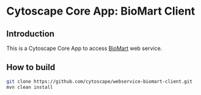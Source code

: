 # Cytoscape Core App: BioMart Client

## Introduction

This is a Cytoscape Core App to access [BioMart](http://www.biomart.org/) web service.

## How to build

```bash
git clone https://github.com/cytoscape/webservice-biomart-client.git
mvn clean install
```
